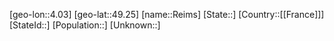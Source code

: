 ﻿---
location: [49.25,4.03]
type: City
tags:
- geo/City


SpocWebEntityId: 33695
isDeleted: false
confidential: public

---
[geo-lon::4.03]
[geo-lat::49.25]
[name::Reims]
[State::]
[Country::[[France]]]
[StateId::]
[Population::]
[Unknown::]

